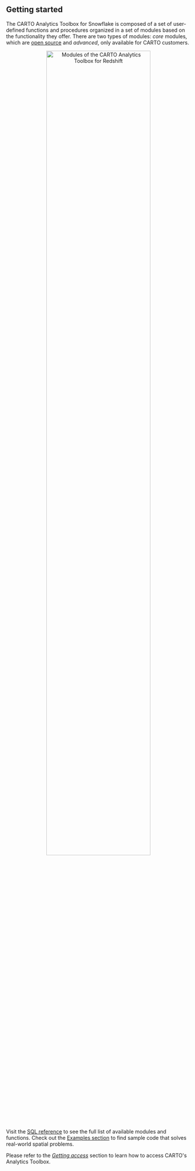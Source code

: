 ## Getting started

The CARTO Analytics Toolbox for Snowflake is composed of a set of user-defined functions and procedures organized in a set of modules based on the functionality they offer. There are two types of modules: _core_ modules, which are [open source](https://github.com/CartoDB/carto-spatial-extension) and _advanced_, only available for CARTO customers.

<div style="text-align:center" >
<img src="/img/rs-analytics-toolbox/rs-at-modules-diagram.png" alt="Modules of the CARTO Analytics Toolbox for Redshift" style="width:75%">
</div>

Visit the [SQL reference](../../sql-reference/) to see the full list of available modules and functions. Check out the [Examples section](../../examples/) to find sample code that solves real-world spatial problems.

Please refer to the [_Getting access_](../getting-access) section to learn how to access CARTO's Analytics Toolbox.